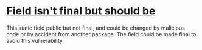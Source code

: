 # [Field isn't final but should be](https://spotbugs.readthedocs.io/en/latest/bugDescriptions.html#MS_SHOULD_BE_FINAL)

This static field public but not final, and
could be changed by malicious code or
        by accident from another package.
        The field could be made final to avoid
        this vulnerability.